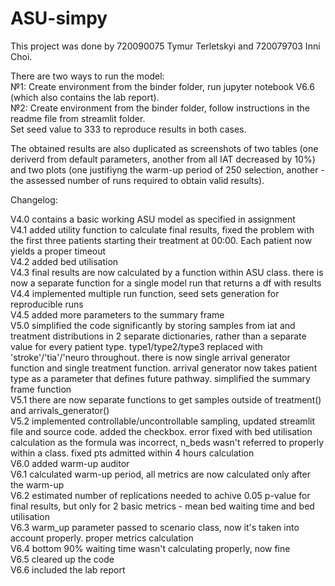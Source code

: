 # ASU-simpy

This project was done by 720090075 Tymur Terletskyi and 720079703 Inni Choi.

There are two ways to run the model:               
№1: Create environment from the binder folder, run jupyter notebook V6.6 (which also contains the lab report).             
№2: Create environment from the binder folder, follow instructions in the readme file from streamlit folder.          
Set seed value to 333 to reproduce results in both cases.             




The obtained results are also duplicated as screenshots of two tables (one deriverd from default parameters, another from all IAT decreased by 10%) and two plots (one justifiyng the warm-up period of 250 selection, another - the assessed number of runs required to obtain valid results).          

Changelog:         
      
V4.0 contains a basic working ASU model as specified in assignment      
V4.1 added utility function to calculate final results, fixed the problem with the first three patients starting their treatment at 00:00. Each patient now yields a proper timeout       
V4.2 added bed utilisation         
V4.3 final results are now calculated by a function within ASU class. there is now a separate function for a single model run that returns a df with results       
V4.4 implemented multiple run function, seed sets generation for reproducible runs    
V4.5 added more parameters to the summary frame     
V5.0 simplified the code significantly by storing samples from iat and treatment distributions in 2 separate dictionaries, rather than a separate value for every patient type. type1/type2/type3 replaced with 'stroke'/'tia'/'neuro throughout. there is now single arrival generator function and single treatment function. arrival generator now takes patient type as a parameter that defines future pathway. simplified the summary frame function              
V5.1 there are now separate functions to get samples outside of treatment() and arrivals_generator()                   
V5.2 implemented controllable/uncontrollable sampling, updated streamlit file and source code. added the checkbox. error fixed with bed utilisation calculation as the formula was incorrect, n_beds wasn't referred to properly within a class. fixed pts admitted within 4 hours calculation       
V6.0 added warm-up auditor       
V6.1 calculated warm-up period, all metrics are now calculated only after the warm-up          
V6.2 estimated number of replications needed to achive 0.05 p-value for final results, but only for 2 basic metrics - mean bed waiting time and bed utilisation      
V6.3 warm_up parameter passed to scenario class, now it's taken into account properly. proper metrics calculation                         
V6.4 bottom 90% waiting time wasn't calculating properly, now fine       
V6.5 cleared up the code          
V6.6 included the lab report          
